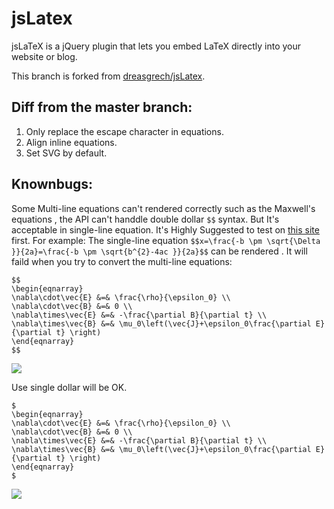 # jsLatex
jsLaTeX is a jQuery plugin that lets you embed LaTeX directly into your website or blog.

This branch is forked from [dreasgrech/jsLatex](https://github.com/dreasgrech/jsLatex). 

## Diff from the master branch:
1. Only replace the escape character in equations.
2. Align inline equations.
3. Set SVG by default.

## Knownbugs:
Some Multi-line equations can't rendered correctly such as the Maxwell's equations , the API can't handdle double dollar `$$` syntax. But It's acceptable in single-line equation.
It's Highly Suggested to test on [this site](http://www.codecogs.com/latex/eqneditor.php) first.
For example:
The single-line equation `$$x=\frac{-b \pm \sqrt{\Delta }}{2a}=\frac{-b \pm \sqrt{b^{2}-4ac }}{2a}$$` can be rendered .
It will faild when you try to convert the multi-line equations:
```
$$
\begin{eqnarray}
\nabla\cdot\vec{E} &=& \frac{\rho}{\epsilon_0} \\
\nabla\cdot\vec{B} &=& 0 \\
\nabla\times\vec{E} &=& -\frac{\partial B}{\partial t} \\
\nabla\times\vec{B} &=& \mu_0\left(\vec{J}+\epsilon_0\frac{\partial E}{\partial t} \right)
\end{eqnarray}
$$
```
![](http://ww1.sinaimg.cn/large/a92183f7gy1fqlajt1j0kj20yu0cojtq.jpg)

Use single dollar will be OK.
```
$
\begin{eqnarray}
\nabla\cdot\vec{E} &=& \frac{\rho}{\epsilon_0} \\
\nabla\cdot\vec{B} &=& 0 \\
\nabla\times\vec{E} &=& -\frac{\partial B}{\partial t} \\
\nabla\times\vec{B} &=& \mu_0\left(\vec{J}+\epsilon_0\frac{\partial E}{\partial t} \right)
\end{eqnarray}
$
```
![](http://ww1.sinaimg.cn/large/a92183f7gy1fqlak7kkd8j20ys0h7q5f.jpg)

